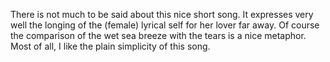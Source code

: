 <div class="interpretation">
<p class="interpretation">
There is not much to be said about this nice short song.
It expresses very well the longing of the (female) lyrical self for her lover far away.
Of course the comparison of the wet sea breeze with the tears is a nice metaphor.
Most of all, I like the plain simplicity of this song.
</p>
</div>